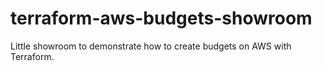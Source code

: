 # terraform-aws-budgets-showroom
Little showroom to demonstrate how to create budgets on AWS with Terraform.
